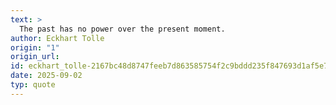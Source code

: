 ```yaml
---
text: >
  The past has no power over the present moment.
author: Eckhart Tolle
origin: "1"
origin_url: 
id: eckhart_tolle-2167bc48d8747feeb7d863585754f2c9bddd235f847693d1af5e785ec6ecf507
date: 2025-09-02
typ: quote
---
```

